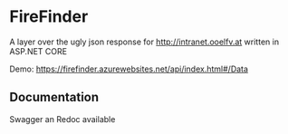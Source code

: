 # FireFinder
A layer over the ugly json response for http://intranet.ooelfv.at written in ASP.NET CORE

Demo: https://firefinder.azurewebsites.net/api/index.html#/Data

## Documentation
Swagger an Redoc available
